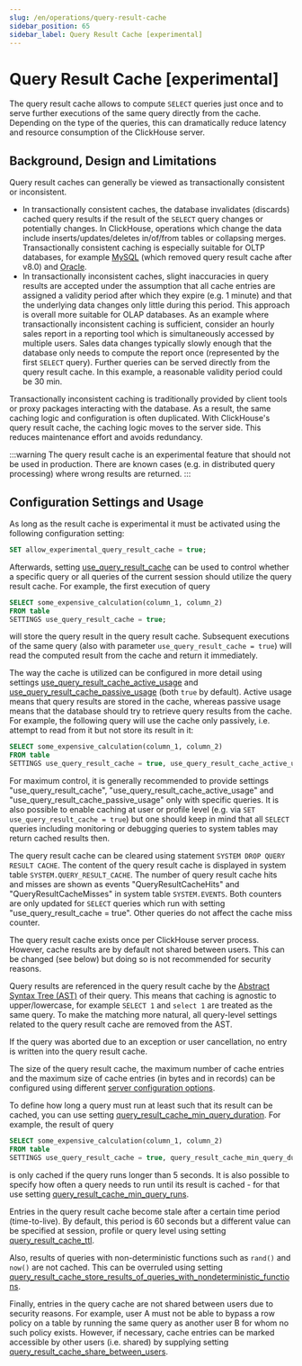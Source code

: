 ```yaml
---
slug: /en/operations/query-result-cache
sidebar_position: 65
sidebar_label: Query Result Cache [experimental]
---
```


# Query Result Cache [experimental]

The query result cache allows to compute `SELECT` queries just once and to serve further executions of the same query directly from the
cache. Depending on the type of the queries, this can dramatically reduce latency and resource consumption of the ClickHouse server.

## Background, Design and Limitations

Query result caches can generally be viewed as transactionally consistent or inconsistent.

- In transactionally consistent caches, the database invalidates (discards) cached query results if the result of the `SELECT` query changes
  or potentially changes. In ClickHouse, operations which change the data include inserts/updates/deletes in/of/from tables or collapsing
  merges. Transactionally consistent caching is especially suitable for OLTP databases, for example
  [MySQL](https://dev.mysql.com/doc/refman/5.6/en/query-cache.html) (which removed query result cache after v8.0) and
  [Oracle](https://docs.oracle.com/database/121/TGDBA/tune_result_cache.htm).
- In transactionally inconsistent caches, slight inaccuracies in query results are accepted under the assumption that all cache entries are
  assigned a validity period after which they expire (e.g. 1 minute) and that the underlying data changes only little during this period.
  This approach is overall more suitable for OLAP databases. As an example where transactionally inconsistent caching is sufficient,
  consider an hourly sales report in a reporting tool which is simultaneously accessed by multiple users. Sales data changes typically
  slowly enough that the database only needs to compute the report once (represented by the first `SELECT` query). Further queries can be
  served directly from the query result cache. In this example, a reasonable validity period could be 30 min.

Transactionally inconsistent caching is traditionally provided by client tools or proxy packages interacting with the database. As a result,
the same caching logic and configuration is often duplicated. With ClickHouse's query result cache, the caching logic moves to the server
side. This reduces maintenance effort and avoids redundancy.

:::warning
The query result cache is an experimental feature that should not be used in production. There are known cases (e.g. in distributed query
processing) where wrong results are returned.
:::

## Configuration Settings and Usage

As long as the result cache is experimental it must be activated using the following configuration setting:

```sql
SET allow_experimental_query_result_cache = true;
```

Afterwards, setting [use_query_result_cache](settings/settings.md#use-query-result-cache) can be used to control whether a specific query or
all queries of the current session should utilize the query result cache. For example, the first execution of query

```sql
SELECT some_expensive_calculation(column_1, column_2)
FROM table
SETTINGS use_query_result_cache = true;
```

will store the query result in the query result cache. Subsequent executions of the same query (also with parameter `use_query_result_cache
= true`) will read the computed result from the cache and return it immediately.

The way the cache is utilized can be configured in more detail using settings [use_query_result_cache_active_usage](settings/settings.md#use_query_result_cache_active_usage) and
[use_query_result_cache_passive_usage](settings/settings.md#use_query_result_cache_active_usage) (both `true` by default). Active usage
means that query results are stored in the cache, whereas passive usage means that the database should try to retrieve query results from
the cache. For example, the following query will use the cache only passively, i.e. attempt to read from it but not store its result in it:

```sql
SELECT some_expensive_calculation(column_1, column_2)
FROM table
SETTINGS use_query_result_cache = true, use_query_result_cache_active_usage = false;
```

For maximum control, it is generally recommended to provide settings "use_query_result_cache", "use_query_result_cache_active_usage" and
"use_query_result_cache_passive_usage" only with specific queries. It is also possible to enable caching at user or profile level (e.g. via
`SET use_query_result_cache = true`) but one should keep in mind that all `SELECT` queries including monitoring or debugging queries to
system tables may return cached results then.

The query result cache can be cleared using statement `SYSTEM DROP QUERY RESULT CACHE`. The content of the query result cache is displayed
in system table `SYSTEM.QUERY_RESULT_CACHE`. The number of query result cache hits and misses are shown as events "QueryResultCacheHits" and
"QueryResultCacheMisses" in system table `SYSTEM.EVENTS`. Both counters are only updated for `SELECT` queries which run with setting
"use_query_result_cache = true". Other queries do not affect the cache miss counter.

The query result cache exists once per ClickHouse server process. However, cache results are by default not shared between users. This can
be changed (see below) but doing so is not recommended for security reasons.

Query results are referenced in the query result cache by the [Abstract Syntax Tree (AST)](https://en.wikipedia.org/wiki/Abstract_syntax_tree)
of their query. This means that caching is agnostic to upper/lowercase, for example `SELECT 1` and `select 1` are treated as the same query.
To make the matching more natural, all query-level settings related to the query result cache are removed from the AST.

If the query was aborted due to an exception or user cancellation, no entry is written into the query result cache.

The size of the query result cache, the maximum number of cache entries and the maximum size of cache entries (in bytes and in records) can
be configured using different [server configuration options](server-configuration-parameters/settings.md#server_configuration_parameters_query-result-cache).

To define how long a query must run at least such that its result can be cached, you can use setting
[query_result_cache_min_query_duration](settings/settings.md#query-result-cache-min-query-duration). For example, the result of query

``` sql
SELECT some_expensive_calculation(column_1, column_2)
FROM table
SETTINGS use_query_result_cache = true, query_result_cache_min_query_duration = 5000;
```

is only cached if the query runs longer than 5 seconds. It is also possible to specify how often a query needs to run until its result is
cached - for that use setting [query_result_cache_min_query_runs](settings/settings.md#query-result-cache-min-query-runs).

Entries in the query result cache become stale after a certain time period (time-to-live). By default, this period is 60 seconds but a
different value can be specified at session, profile or query level using setting [query_result_cache_ttl](settings/settings.md#query-result-cache-ttl).

Also, results of queries with non-deterministic functions such as `rand()` and `now()` are not cached. This can be overruled using
setting [query_result_cache_store_results_of_queries_with_nondeterministic_functions](settings/settings.md#query-result-cache-store-results-of-queries-with-nondeterministic-functions).

Finally, entries in the query cache are not shared between users due to security reasons. For example, user A must not be able to bypass a
row policy on a table by running the same query as another user B for whom no such policy exists. However, if necessary, cache entries can
be marked accessible by other users (i.e. shared) by supplying setting
[query_result_cache_share_between_users](settings/settings.md#query-result-cache-share-between-users).
